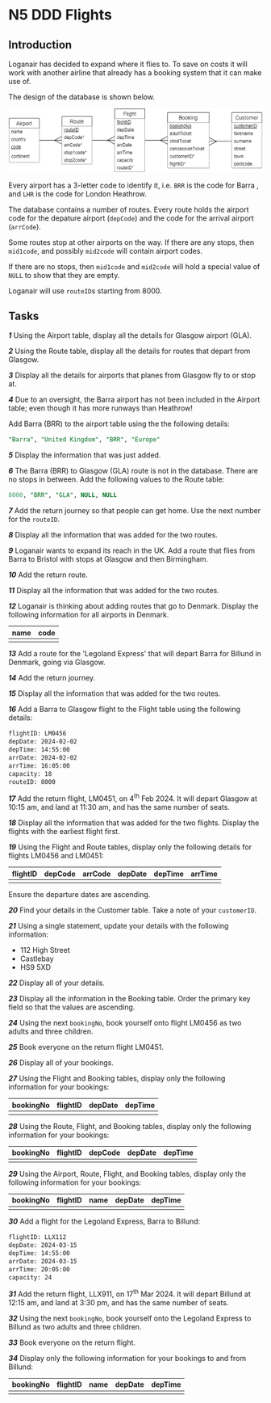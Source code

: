 # N5 DDD Flights

## Introduction

Loganair has decided to expand where it flies to.  To save on costs it will work with another airline that already has a booking system that it can make use of.

The design of the database is shown below.

![ERD](assets/erd.png)

Every airport has a 3-letter code to identify it, i.e. `BRR` is the code for Barra , and `LHR` is the code for London Heathrow.

The database contains a number of routes.  Every route holds the airport code for the depature airport (`depCode`) and the code for the arrival airport (`arrCode`).

Some routes stop at other airports on the way.  If there are any stops, then `mid1code`, and possibly `mid2code` will contain airport codes.

If there are no stops, then `mid1code` and `mid2code` will hold a special value of `NULL` to show that they are empty.

Loganair will use `routeID`s starting from 8000.

## Tasks

___1___ Using the Airport table, display all the details for Glasgow airport (GLA).

___2___ Using the Route table, display all the details for routes that depart from Glasgow.

___3___ Display all the details for airports that planes from Glasgow fly to or stop at.

___4___ Due to an oversight, the Barra airport has not been included in the Airport table; even though it has more runways than Heathrow!

Add Barra (BRR) to the airport table using the the following details:

``` sql
"Barra", "United Kingdom", "BRR", "Europe"
```

___5___ Display the information that was just added.

___6___ The Barra (BRR) to Glasgow (GLA) route is not in the database.  There are no stops in between.  Add the following values to the Route table:

``` sql
8000, "BRR", "GLA", NULL, NULL
```

___7___ Add the return journey so that people can get home.  Use the next number for the `routeID`.

___8___ Display all the information that was added for the two routes.

___9___ Loganair wants to expand its reach in the UK.  Add a route that flies from Barra to Bristol with stops at Glasgow and then Birmingham.

___10___ Add the return route.

___11___ Display all the information that was added for the two routes.

___12___ Loganair is thinking about adding routes that go to Denmark.  Display the following information for all airports in Denmark.

| name | code |
| ---- | ---- |
|      |      |

___13___ Add a route for the 'Legoland Express' that will depart Barra for Billund in Denmark, going via Glasgow.

___14___ Add the return journey.

___15___ Display all the information that was added for the two routes.

___16___ Add a Barra to Glasgow flight to the Flight table using the following details:

```
flightID: LM0456
depDate: 2024-02-02
depTime: 14:55:00
arrDate: 2024-02-02
arrTime: 16:05:00
capacity: 18
routeID: 8000
```

___17___ Add the return flight, LM0451, on 4<sup>th</sup> Feb 2024.  It will depart Glasgow at 10:15 am, and land at 11:30 am, and has the same number of seats.

___18___ Display all the information that was added for the two flights.  Display the flights with the earliest flight first.

___19___ Using the Flight and Route tables, display only the following details for flights LM0456 and LM0451:

| flightID | depCode | arrCode | depDate | depTime | arrTime |
| -------- | ------- | ------- | ------- | ------- | ------- |
|          |         |         |         |         |         |

Ensure the departure dates are ascending.

___20___ Find your details in the Customer table.  Take a note of your `customerID`.

___21___ Using a single statement, update your details with the following information:

* 112 High Street
* Castlebay
* HS9 5XD

___22___ Display all of your details.

___23___ Display all the information in the Booking table.  Order the primary key field so that the values are ascending.

___24___ Using the next `bookingNo`, book yourself onto flight LM0456 as two adults and three children.

___25___ Book everyone on the return flight LM0451.

___26___ Display all of your bookings.

___27___ Using the Flight and Booking tables, display only the following information for your bookings:

| bookingNo | flightID | depDate | depTime |
| --------- | -------- | ------- | ------- |
|           |          |         |         |

___28___ Using the Route, Flight, and Booking tables, display only the following information for your bookings:

| bookingNo | flightID | depCode | depDate | depTime |
| --------- | -------- | ------- | ------- | ------- |
|           |          |         |         |         |

___29___ Using the Airport, Route, Flight, and Booking tables, display only the following information for your bookings:

| bookingNo | flightID | name | depDate | depTime |
| --------- | -------- | ---- | ------- | ------- |
|           |          |      |         |         |

___30___ Add a flight for the Legoland Express, Barra to Billund:

```
flightID: LLX112
depDate: 2024-03-15
depTime: 14:55:00
arrDate: 2024-03-15
arrTime: 20:05:00
capacity: 24
```

___31___ Add the return flight, LLX911, on 17<sup>th</sup> Mar 2024.  It will depart Billund at 12:15 am, and land at 3:30 pm, and has the same number of seats.

___32___ Using the next `bookingNo`, book yourself onto the Legoland Express to Billund as two adults and three children.

___33___ Book everyone on the return flight.

___34___ Display only the following information for your bookings to and from Billund:

| bookingNo | flightID | name | depDate | depTime |
| --------- | -------- | ---- | ------- | ------- |
|           |          |      |         |         |
